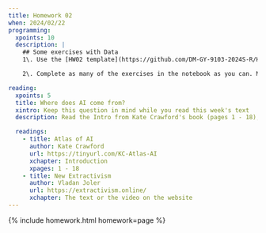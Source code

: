 ```yaml
---
title: Homework 02
when: 2024/02/22
programming:
  xpoints: 10
  description: |
    ## Some exercises with Data
    1\. Use the [HW02 template](https://github.com/DM-GY-9103-2024S-R/HW02) to start a repository in your organization's GitHub space. It should be named HW02. Open the notebook file in [google colab](https://colab.research.google.com/) to continue with the exercises. These [notes](https://colab.research.google.com/github/googlecolab/colabtools/blob/master/notebooks/colab-github-demo.ipynb) should help.

    2\. Complete as many of the exercises in the notebook as you can. Make sure to keep the notebook synchronized with your github repo.

reading:
  xpoints: 5
  title: Where does AI come from?
  xintro: Keep this question in mind while you read this week's text
  description: Read the Intro from Kate Crawford's book (pages 1 - 18), and then watch the video and take a look at the diagrams from Vladan Joler's site.

  readings:
    - title: Atlas of AI
      author: Kate Crawford
      url: https://tinyurl.com/KC-Atlas-AI
      xchapter: Introduction
      xpages: 1 - 18
    - title: New Extractivism
      author: Vladan Joler
      url: https://extractivism.online/
      xchapter: The text or the video on the website
---
```

{% include homework.html homework=page %}
